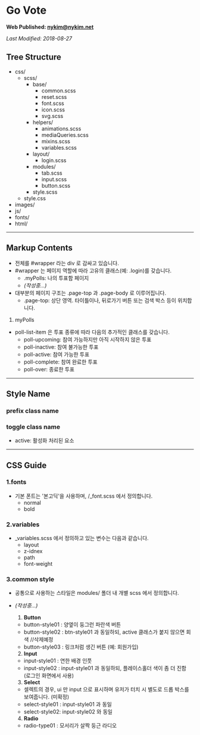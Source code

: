 # Go Vote

**Web Published: nykim@nykim.net**

_Last Modified: 2018-08-27_

## Tree Structure

- css/
  - scss/
    - base/
      - common.scss
      - reset.scss
      - font.scss
      - icon.scss
      - svg.scss
    - helpers/
      - animations.scss
      - mediaQueries.scss
      - mixins.scss
      - variables.scss
    - layout/
      - login.scss
    - modules/
      - tab.scss
      - input.scss
      - button.scss
    - style.scss
  - style.css
- images/
- js/
- fonts/
- html/

---

## Markup Contents

- 전체를 #wrapper 라는 div 로 감싸고 있습니다.
- #wrapper 는 페이지 역할에 따라 고유의 클래스(예: .login)를 갖습니다.
  - .myPolls: 나의 투표함 페이지
  - _(작성중...)_
- 대부분의 페이지 구조는 .page-top 과 .page-body 로 이루어집니다.
  - .page-top: 상단 영역. 타이틀이나, 뒤로가기 버튼 또는 검색 박스 등이 위치합니다.

1. myPolls

- poll-list-item 은 투표 종류에 따라 다음의 추가적인 클래스를 갖습니다.
  - poll-upcoming: 참여 가능하지만 아직 시작하지 않은 투표
  - poll-inactive: 참여 불가능한 투표
  - poll-active: 참여 가능한 투표
  - poll-complete: 참여 완료한 투표
  - poll-over: 종료한 투표

---

## Style Name

### prefix class name

### toggle class name

- active: 활성화 처리된 요소

---

## CSS Guide

### 1.fonts

- 기본 폰트는 '본고딕'을 사용하며, /\_font.scss 에서 정의합니다.
  - normal
  - bold

### 2.variables

- \_variables.scss 에서 정의하고 있는 변수는 다음과 같습니다.
  - layout
  - z-idnex
  - path
  - font-weight

### 3.common style

- 공통으로 사용하는 스타일은 modules/ 폴더 내 개별 scss 에서 정의합니다.
- _(작성중...)_

  1.  **Button**

  - button-style01 : 양옆이 둥그런 파란색 버튼
  - button-style02 : btn-style01 과 동일하되, active 클래스가 붙지 않으면 회색 //삭제예정
  - button-style03 : 링크처럼 생긴 버튼 (예: 회원가입)

  2.  **Input**

  - input-style01 : 연한 배경 인풋
  - input-style02 : input-style01 과 동일하되, 플레이스홀더 색이 좀 더 진함 (로그인 화면에서 사용)

  3.  **Select**

  - 셀렉트의 경우, ui 만 input 으로 표시하며 유저가 터치 시 별도로 드롭 박스를 보여줍니다. (미확정)

  * select-style01 : input-style01 과 동일
  * select-style02: input-style02 와 동일

  4.  **Radio**

  - radio-type01 : 모서리가 살짝 둥근 라디오
